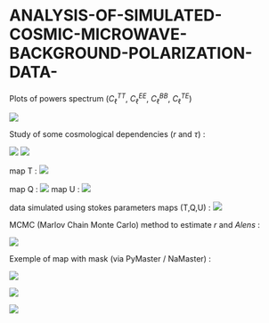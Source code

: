 # ANALYSIS-OF-SIMULATED-COSMIC-MICROWAVE-BACKGROUND-POLARIZATION-DATA-
Plots of powers spectrum ($C_\ell^{TT}$, $C_\ell^{EE}$, $C_\ell^{BB}$, $C_\ell^{TE}$)



![](https://i.imgur.com/lhL00Sf.jpg)

Study of some cosmological dependencies ($r$ and $\tau$) : 

![](https://i.imgur.com/KUtmMSe.jpg)
![](https://i.imgur.com/F6iAZus.jpg)

map T : 
![](https://i.imgur.com/WyJoxK6.jpg)

map Q : 
![](https://i.imgur.com/IqkyrQK.jpg)
map U : 
![](https://i.imgur.com/7gD6n64.jpg)

data simulated using stokes parameters maps (T,Q,U) : 
![](https://i.imgur.com/ryl93Wx.jpg)

MCMC (Marlov Chain Monte Carlo) method to estimate $r$ and $Alens$  :

![](https://i.imgur.com/DxRPH8U.jpg)

Exemple of map with mask (via PyMaster / NaMaster) : 

![](https://i.imgur.com/8UEz7Bg.jpg)


![](https://i.imgur.com/VB7Bga3.jpg)


![](https://i.imgur.com/kmtXpyH.jpg)

